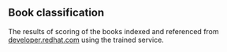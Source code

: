## Book classification

The results of scoring of the books indexed and referenced from 
[developer.redhat.com](https://developers.redhat.com/resources/#!type=book)
using the trained service.
